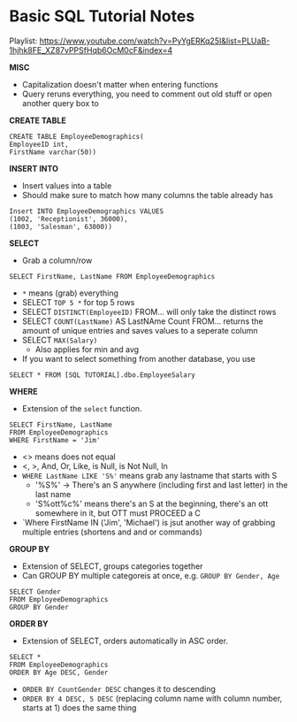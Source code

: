 # Basic SQL Tutorial Notes

Playlist: https://www.youtube.com/watch?v=PyYgERKq25I&list=PLUaB-1hjhk8FE_XZ87vPPSfHqb6OcM0cF&index=4

**MISC**
- Capitalization doesn't matter when entering functions
- Query reruns everything, you need to comment out old stuff or open another query box to 

**CREATE TABLE** 
```
CREATE TABLE EmployeeDemographics(
EmployeeID int, 
FirstName varchar(50))
```
**INSERT INTO**
- Insert values into a table
- Should make sure to match how many columns the table already has
```
Insert INTO EmployeeDemographics VALUES
(1002, 'Receptionist', 36000), 
(1003, 'Salesman', 63000))
```

**SELECT**
- Grab a column/row
```
SELECT FirstName, LastName FROM EmployeeDemographics
```
- `*` means (grab) everything
- SELECT `TOP 5 *` for top 5 rows
- SELECT `DISTINCT(EmployeeID)` FROM... will only take the distinct rows
- SELECT `COUNT(LastName)` AS LastNAme Count FROM... returns the amount of unique entries and saves values to a seperate column
- SELECT `MAX(Salary)`
  * Also applies for min and avg
- If you want to select something from another database, you use
```
SELECT * FROM [SQL TUTORIAL].dbo.EmployeeSalary
```

**WHERE**
- Extension of the `select` function.
```
SELECT FirstName, LastName
FROM EmployeeDemographics
WHERE FirstName = 'Jim'
```
- <> means does not equal
- <, >, And, Or, Like, is Null, is Not Null, In
- `WHERE LastName LIKE 'S%'` means grab any lastname that starts with S
  - '%S%' -> There's an S anywhere (including first and last letter) in the last name
  - 'S%ott%c%' means there's an S at the beginning, there's an ott somewhere in it, but OTT must PROCEED a C
- `Where FirstName IN ('Jim', 'Michael') is jsut another way of grabbing multiple entries (shortens and and or commands)

**GROUP BY**
- Extension of SELECT, groups categories together
- Can GROUP BY multiple categoreis at once, e.g. `GROUP BY Gender, Age` 
```
SELECT Gender
FROM EmployeeDemographics
GROUP BY Gender
```

**ORDER BY**
- Extension of SELECT, orders automatically in ASC order.
```
SELECT *
FROM EmployeeDemographics
ORDER BY Age DESC, Gender
```
- `ORDER BY CountGender DESC` changes it to descending
- `ORDER BY 4 DESC, 5 DESC` (replacing column name with column number, starts at 1) does the same thing
